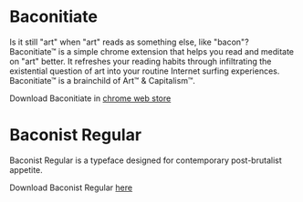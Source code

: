 # Baconitiate

Is it still "art" when "art" reads as something else, like "bacon"? Baconitiate™ is a simple chrome extension that helps you read and meditate on "art" better. It refreshes your reading habits through infiltrating the existential question of art into your routine Internet surfing experiences. Baconitiate™ is a brainchild of Art™ & Capitalism™.

Download Baconitiate in [chrome web store]()

# Baconist Regular

Baconist Regular is a typeface designed for contemporary post-brutalist appetite. 


Download Baconist Regular [here](https://github.com/syntaxlogofree/baconitiate/tree/master/Baconist%20Regular)


